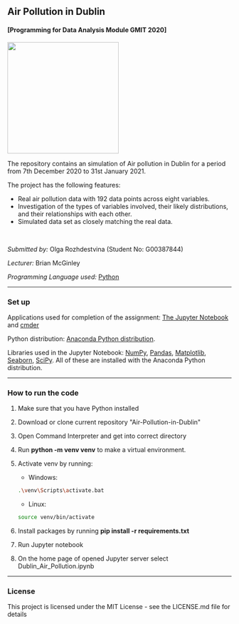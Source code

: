 ## Air Pollution in Dublin
#### [Programming for Data Analysis Module GMIT 2020]

<img width="250" src="https://png.pngtree.com/png-vector/20200407/ourmid/pngtree-hand-drawn-air-pollution-due-to-coronavirus-and-women-using-masks-png-image_2177011.jpg">

<br>


The repository contains an simulation of Air pollution in Dublin for a period from 7th December 2020 to 31st January 2021.


The project has the following features:
 * Real air pollution data with 192 data points across eight variables.
 * Investigation of the types of variables involved, their likely distributions, and their relationships with each other.
 * Simulated data set as closely matching the real data.

<br>


*Submitted by:* Olga Rozhdestvina (Student No: G00387844) 

*Lecturer:* Brian McGinley

*Programming Language used:* [Python](https://www.python.org/)


---


### Set up

Applications used for completion of the assignment: [The Jupyter Notebook](https://jupyter.org/) and [cmder](http://cmder.net/)

Python distribution: [Anaconda Python distribution](https://www.anaconda.com/).

Libraries used in the Jupyter Notebook: [NumPy](https://numpy.org/), [Pandas](https://pandas.pydata.org/), [Matplotlib](https://matplotlib.org/), [Seaborn](https://seaborn.pydata.org/), [SciPy](https://docs.scipy.org/doc/scipy/reference/index.html). All of these are installed with the Anaconda Python distribution.


---


###  How to run the code


1. Make sure that you have Python installed
2. Download or clone current repository "Air-Pollution-in-Dublin"
3. Open Command Interpreter and get into correct directory
4. Run __python -m venv venv__ to make a virtual environment.
5. Activate venv by running:

    * Windows:
    ```bash
    .\venv\Scripts\activate.bat
    ```
    * Linux:
    ```bash
    source venv/bin/activate
    ```
6. Install packages by running __pip install -r requirements.txt__
7. Run Jupyter notebook
8. On the home page of opened Jupyter server select Dublin_Air_Pollution.ipynb


---


### License

This project is licensed under the MIT License - see the LICENSE.md file for details